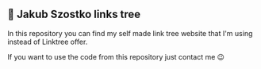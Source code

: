 ## 🌳 Jakub Szostko links tree
In this repository you can find my self made link tree website that I'm using instead of Linktree offer.

If you want to use the code from this repository just contact me 😉

